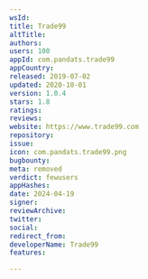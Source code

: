 ```yaml
---
wsId: 
title: Trade99
altTitle: 
authors: 
users: 100
appId: com.pandats.trade99
appCountry: 
released: 2019-07-02
updated: 2020-10-01
version: 1.0.4
stars: 1.8
ratings: 
reviews: 
website: https://www.trade99.com
repository: 
issue: 
icon: com.pandats.trade99.png
bugbounty: 
meta: removed
verdict: fewusers
appHashes: 
date: 2024-04-19
signer: 
reviewArchive: 
twitter: 
social: 
redirect_from: 
developerName: Trade99
features: 

---
```



